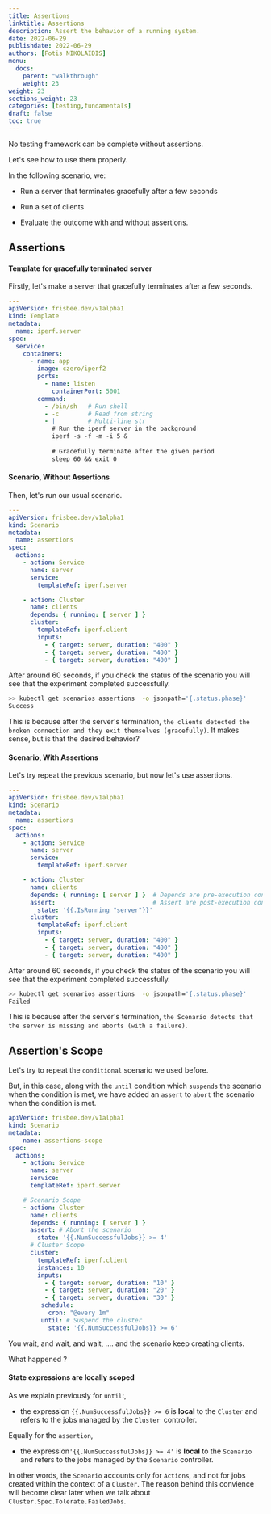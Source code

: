 ```yaml
---
title: Assertions
linktitle: Assertions
description: Assert the behavior of a running system.
date: 2022-06-29
publishdate: 2022-06-29
authors: [Fotis NIKOLAIDIS]
menu:
  docs:
    parent: "walkthrough"
    weight: 23
weight: 23
sections_weight: 23
categories: [testing,fundamentals]
draft: false
toc: true
---
```



No testing framework can be complete without assertions.

Let's see how to use them properly.


In the following scenario, we:

* Run a server that terminates gracefully after a few seconds

* Run a set of clients

* Evaluate the outcome with and without assertions.


## Assertions


#### Template for gracefully terminated server

Firstly, let's make a server that gracefully terminates after a few seconds.

```yaml
---
apiVersion: frisbee.dev/v1alpha1
kind: Template
metadata:
  name: iperf.server
spec:
  service:
    containers:
      - name: app
        image: czero/iperf2
        ports:
          - name: listen
            containerPort: 5001        
        command:
          - /bin/sh   # Run shell
          - -c        # Read from string
          - |         # Multi-line str
            # Run the iperf server in the background
            iperf -s -f -m -i 5 &
            
            # Gracefully terminate after the given period
            sleep 60 && exit 0
```


#### Scenario, Without Assertions

Then, let's run our usual scenario.

```yaml
---
apiVersion: frisbee.dev/v1alpha1
kind: Scenario
metadata:
  name: assertions
spec:
  actions:
    - action: Service
      name: server
      service:
        templateRef: iperf.server

    - action: Cluster
      name: clients
      depends: { running: [ server ] } 
      cluster:
        templateRef: iperf.client
        inputs:
          - { target: server, duration: "400" }
          - { target: server, duration: "400" }
          - { target: server, duration: "400" }
```


After around 60 seconds, if you check the status of the scenario you will see that the experiment completed successfully.

```bash
>> kubectl get scenarios assertions  -o jsonpath='{.status.phase}'
Success
```


This is because after the server's termination, `the clients detected the broken connection and they exit themselves (gracefully)`.  It makes sense, but is that the desired behavior?


#### Scenario, With Assertions

Let's try repeat the previous scenario, but now let's use assertions.


```yaml
---
apiVersion: frisbee.dev/v1alpha1
kind: Scenario
metadata:
  name: assertions
spec:
  actions:
    - action: Service
      name: server
      service:
        templateRef: iperf.server

    - action: Cluster
      name: clients
      depends: { running: [ server ] }  # Depends are pre-execution conditions
      assert:                           # Assert are post-execution conditions
        state: '{{.IsRunning "server"}}'
      cluster:
        templateRef: iperf.client
        inputs:
          - { target: server, duration: "400" }
          - { target: server, duration: "400" }
          - { target: server, duration: "400" }
```


After around 60 seconds, if you check the status of the scenario you will see that the experiment completed successfully.

```bash
>> kubectl get scenarios assertions  -o jsonpath='{.status.phase}'
Failed
```


This is because after the server's termination, `the Scenario detects that the server is missing and aborts (with a failure)`.





## Assertion's Scope


Let's try to repeat the `conditional` scenario we used before.

But, in this case, along with the `until` condition which `suspends` the scenario when the condition is met, we have added an `assert` to `abort` the scenario when the condition is met.


```yaml
apiVersion: frisbee.dev/v1alpha1
kind: Scenario
metadata:
	name: assertions-scope
spec:
  actions:
    - action: Service
      name: server
      service:
      templateRef: iperf.server

	# Scenario Scope
    - action: Cluster
      name: clients
      depends: { running: [ server ] }
      assert: # Abort the scenario
        state: '{{.NumSuccessfulJobs}} >= 4'
      # Cluster Scope
      cluster:
        templateRef: iperf.client
        instances: 10
        inputs:
          - { target: server, duration: "10" }
          - { target: server, duration: "20" }
          - { target: server, duration: "30" }
         schedule:
           cron: "@every 1m"
         until: # Suspend the cluster
           state: '{{.NumSuccessfulJobs}} >= 6'
```


You wait, and wait, and wait, .... and the scenario keep creating clients.

What happened ?


#### State expressions are locally scoped

As we explain previously for  `until`:,

* the expression `{{.NumSuccessfulJobs}} >= 6` is **local** to the `Cluster` and refers to the jobs managed by the `Cluster `controller.

Equally for the `assertion`,

* the expression`'{{.NumSuccessfulJobs}} >= 4'` is **local** to the `Scenario` and refers to the jobs managed by the `Scenario` controller.


In other words, the `Scenario` accounts only for `Actions`, and not for jobs created within the context of a `Cluster`. The reason behind this convience will become clear later when we talk about `Cluster.Spec.Tolerate.FailedJobs`.

